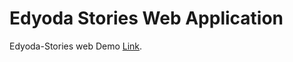 # Edyoda Stories Web Application
Edyoda-Stories web Demo [Link](https://tunikipatinaveen.github.io/edyoda-stories-web/).


